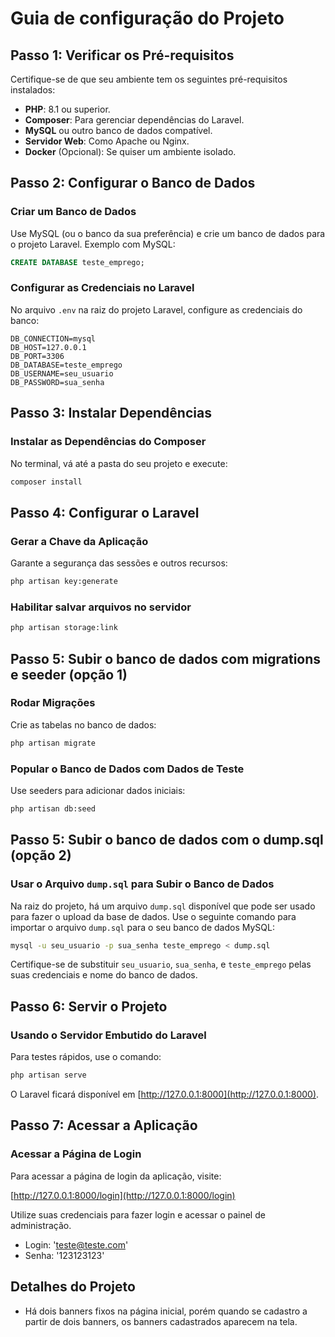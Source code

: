# Guia de configuração do Projeto

## Passo 1: Verificar os Pré-requisitos

Certifique-se de que seu ambiente tem os seguintes pré-requisitos instalados:

- **PHP**: 8.1 ou superior.
- **Composer**: Para gerenciar dependências do Laravel.
- **MySQL** ou outro banco de dados compatível.
- **Servidor Web**: Como Apache ou Nginx.
- **Docker** (Opcional): Se quiser um ambiente isolado.

## Passo 2: Configurar o Banco de Dados

### Criar um Banco de Dados

Use MySQL (ou o banco da sua preferência) e crie um banco de dados para o projeto Laravel. Exemplo com MySQL:

```sql
CREATE DATABASE teste_emprego;
```

### Configurar as Credenciais no Laravel

No arquivo `.env` na raiz do projeto Laravel, configure as credenciais do banco:

```env
DB_CONNECTION=mysql
DB_HOST=127.0.0.1
DB_PORT=3306
DB_DATABASE=teste_emprego
DB_USERNAME=seu_usuario
DB_PASSWORD=sua_senha
```

## Passo 3: Instalar Dependências

### Instalar as Dependências do Composer

No terminal, vá até a pasta do seu projeto e execute:

```bash
composer install
```

## Passo 4: Configurar o Laravel

### Gerar a Chave da Aplicação

Garante a segurança das sessões e outros recursos:

```bash
php artisan key:generate
```

### Habilitar salvar arquivos no servidor

```bash
php artisan storage:link
```

## Passo 5: Subir o banco de dados com migrations e seeder (opção 1)

### Rodar Migrações

Crie as tabelas no banco de dados:

```bash
php artisan migrate
```

### Popular o Banco de Dados com Dados de Teste

Use seeders para adicionar dados iniciais:

```bash
php artisan db:seed
```

## Passo 5: Subir o banco de dados com o dump.sql (opção 2)

### Usar o Arquivo `dump.sql` para Subir o Banco de Dados

Na raiz do projeto, há um arquivo `dump.sql` disponível que pode ser usado para fazer o upload da base de dados. Use o seguinte comando para importar o arquivo `dump.sql` para o seu banco de dados MySQL:

```bash
mysql -u seu_usuario -p sua_senha teste_emprego < dump.sql
```

Certifique-se de substituir `seu_usuario`, `sua_senha`, e `teste_emprego` pelas suas credenciais e nome do banco de dados.


## Passo 6: Servir o Projeto

### Usando o Servidor Embutido do Laravel

Para testes rápidos, use o comando:

```bash
php artisan serve
```

O Laravel ficará disponível em [http://127.0.0.1:8000](http://127.0.0.1:8000).

## Passo 7: Acessar a Aplicação

### Acessar a Página de Login

Para acessar a página de login da aplicação, visite:

[http://127.0.0.1:8000/login](http://127.0.0.1:8000/login)

Utilize suas credenciais para fazer login e acessar o painel de administração.

- Login: 'teste@teste.com'
- Senha: '123123123'

## Detalhes do Projeto

- Há dois banners fixos na página inicial, porém quando se cadastro a partir de dois banners, os banners cadastrados aparecem na tela.
